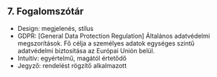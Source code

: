 
## 7. Fogalomszótár

- Design: megjelenés, stílus
- GDPR: [General Data Protection Regulation] Általános adatvédelmi megszorítások. Fő célja a személyes adatok egységes szintű adatvédelmi biztosítása az Európai Unión belül.
- Intuitív: egyértelmű, magától értetődő
- Jegyző: rendelést rögzítő alkalmazott
